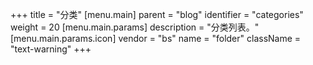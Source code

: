 +++
title = "分类"
[menu.main]
  parent = "blog"
  identifier = "categories"
  weight = 20
  [menu.main.params]
    description = "分类列表。"
  [menu.main.params.icon]
  vendor = "bs"
  name = "folder"
  className = "text-warning"
+++
